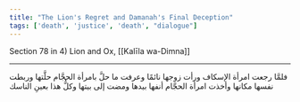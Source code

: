 ```yaml
---
title: "The Lion's Regret and Damanah's Final Deception"
tags: ['death', 'justice', 'death', "dialogue"]
---
```


 Section 78 in 4) Lion and Ox, [[Kalīla wa-Dimna]]

---
فلمَّا رجعت امرأة الإسكاف ورأت زوجها نائمًا وعرفت ما حلَّ بامرأة الحجَّام حلَّتها وربطت نفسها مكانها وأخذت امرأة الحجَّام أنفها بيدها ومضت إلى بيتها وكلُّ هذا بعينِ الناسك
